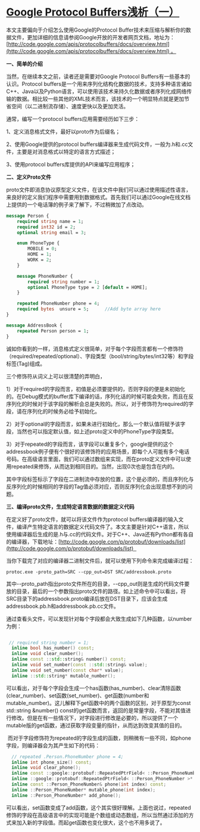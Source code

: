 # [Google Protocol Buffers浅析（一）](https://www.cnblogs.com/royenhome/archive/2010/10/29/1864860.html)

本文主要偏向于介绍怎么使用Google的Protocol Buffer技术来压缩与解析你的数据文件，更加详细的信息请参阅Google开放的开发者网页文档，地址为：[http://code.google.com/apis/protocolbuffers/docs/overview.html](http://code.google.com/apis/protocolbuffers/docs/overview.html) 。

**一、简单的介绍**

当然，在继续本文之前，读者还是需要对Google Protocol Buffers有一些基本的认识。Protocol buffers是一个用来序列化结构化数据的技术，支持多种语言诸如C++、Java以及Python语言，可以使用该技术来持久化数据或者序列化成网络传输的数据。相比较一些其他的XML技术而言，该技术的一个明显特点就是更加节省空间（以二进制流存储）、速度更快以及更加灵活。

通常，编写一个protocol buffers应用需要经历如下三步：

1、定义消息格式文件，最好以proto作为后缀名；

2、使用Google提供的protocol buffers编译器来生成代码文件，一般为.h和.cc文件，主要是对消息格式以特定的语言方式描述；

3、使用protocol buffers库提供的API来编写应用程序；

**二、定义Proto文件** 

proto文件即消息协议原型定义文件，在该文件中我们可以通过使用描述性语言，来良好的定义我们程序中需要用到数据格式。首先我们可以通过Google在线文档上提供的一个电话簿的例子来了解下，不过稍微加了点改动。

```protobuf
message Person {
    required string name = 1;
    required int32 id = 2;
    optional string email = 3;

    enum PhoneType {
        MOBILE = 0;
        HOME = 1;
        WORK = 2;
    }

    message PhoneNumber {
        required string number = 1;
        optional PhoneType type = 2 [default = HOME];
    }

    repeated PhoneNumber phone = 4;
    required bytes  unsure = 5;      //Add byte array here    
}

message AddressBook {
    repeated Person person = 1;
}
```

诚如你看到的一样，消息格式定义很简单，对于每个字段而言都有一个修饰符（required/repeated/optional）、字段类型（bool/string/bytes/int32等）和字段标签(Tag)组成。

三个修饰符从词义上可以很清楚的弄明白，

1）对于required的字段而言，初值是必须要提供的，否则字段的便是未初始化的。在Debug模式的buffer库下编译的话，序列化话的时候可能会失败，而且在反序列化的时候对于该字段的解析会总是失败的。所以，对于修饰符为required的字段，请在序列化的时候务必给予初始化。

2）对于optional的字段而言，如果未进行初始化，那么一个默认值将赋予该字段，当然也可以指定默认值，如上述proto定义中的PhoneType字段类型。

3）对于repeated的字段而言，该字段可以重复多个，google提供的这个addressbook例子便有个很好的该修饰符的应用场景，即每个人可能有多个电话号码。在高级语言里面，我们可以通过数组来实现，而在proto定义文件中可以使用repeated来修饰，从而达到相同目的。当然，出现0次也是包含在内的。      

其中字段标签标示了字段在二进制流中存放的位置，这个是必须的，而且序列化与反序列化的时候相同的字段的Tag值必须对应，否则反序列化会出现意想不到的问题。

**三、编译proto文件，生成特定语言数据的数据定义代码**  

在定义好了proto文件，就可以将该文件作为protocol buffers编译器的输入文件，编译产生特定语言的数据定义代码文件了。本文主要是针对C++语言，所以使用编译器后生成的是.h与.cc的代码文件。对于C++、Java还有Python都有各自的编译器，下载地址：[http://code.google.com/p/protobuf/downloads/list](http://code.google.com/p/protobuf/downloads/list)  

当你下载完了对应的编译器二进制文件后，就可以使用下列命令来完成编译过程：
```
protoc.exe -proto_path=SRC --cpp_out=DST SRC/addressbook.proto 
```
其中--proto\_path指出proto文件所在的目录，--cpp\_out则是生成的代码文件要放的目录，最后的一个参数指出proto文件的路径。如上述命令中可以看出，将SRC目录下的addressbook.proto编译后放在DST目录下，应该会生成addressbook.pb.h和addressbook.pb.cc文件。

通过查看头文件，可以发现针对每个字段都会大致生成如下几种函数，以number为例：

```cpp

 // required string number = 1;
  inline bool has_number() const;
  inline void clear_number();
  inline const ::std::string& number() const;
  inline void set_number(const ::std::string& value);
  inline void set_number(const char* value);
  inline ::std::string* mutable_number();

```

可以看出，对于每个字段会生成一个has函数(has\_number)、clear清除函数(clear\_number)、set函数(set\_number)、get函数(number和mutable\_number)。这儿解释下get函数中的两个函数的区别，对于原型为const std::string &number() const的get函数而言，返回的是常量字段，不能对其值进行修改。但是在有一些情况下，对字段进行修改是必要的，所以提供了一个mutable版的get函数，通过获取字段变量的指针，从而达到改变其值的目的。

 而对于字段修饰符为repeated的字段生成的函数，则稍微有一些不同，如phone字段，则编译器会为其产生如下的代码： 

```cpp
  // repeated .Person.PhoneNumber phone = 4;
  inline int phone_size() const;
  inline void clear_phone();
  inline const ::google::protobuf::RepeatedPtrField< ::Person_PhoneNumber >& phone() const;
  inline ::google::protobuf::RepeatedPtrField< ::Person_PhoneNumber >* mutable_phone();
  inline const ::Person_PhoneNumber& phone(int index) const;
  inline ::Person_PhoneNumber* mutable_phone(int index);
  inline ::Person_PhoneNumber* add_phone();
```


可以看出，set函数变成了add函数，这个其实很好理解。上面也说过，repeated修饰的字段在高级语言中的实现可能是个数组或动态数组，所以当然通过添加的方式来加入新的字段值。而起get函数也变化很大，这个也不用多说了。